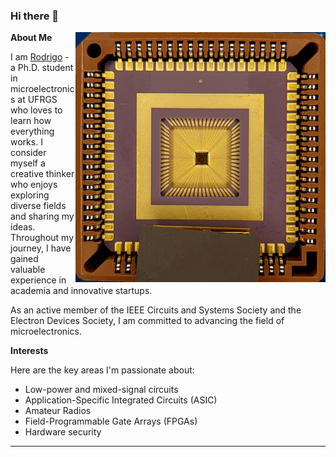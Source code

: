 ### Hi there 👋

<img align="right" alt="GIF" src="asic.jpg?raw=true" width="400" height="400">
  
**About Me**

I am [Rodrigo](https://inf.ufrgs.br/~rnwuerdig/) - a Ph.D. student in microelectronics at UFRGS who loves to learn how everything works. I consider myself a creative thinker who enjoys exploring diverse fields and sharing my ideas. Throughout my journey, I have gained valuable experience in academia and innovative startups. 

As an active member of the IEEE Circuits and Systems Society and the Electron Devices Society, I am committed to advancing the field of microelectronics.

**Interests**

Here are the key areas I'm passionate about:

- Low-power and mixed-signal circuits
- Application-Specific Integrated Circuits (ASIC)
- Amateur Radios
- Field-Programmable Gate Arrays (FPGAs)
- Hardware security

---- 

